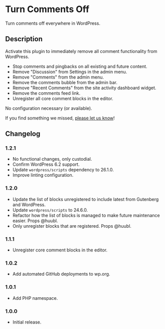 # Turn Comments Off

Turn comments off everywhere in WordPress.

## Description

Activate this plugin to immediately remove all comment functionality from WordPress.

* Stop comments and pingbacks on all existing and future content.
* Remove "Discussion" from Settings in the admin menu.
* Remove "Comments" from the admin menu.
* Remove the comments bubble from the admin bar.
* Remove "Recent Comments" from the site activity dashboard widget.
* Remove the comments feed link.
* Unregister all core comment blocks in the editor.

No configuration necessary (or available).

If you find something we missed, [please let us know](https://github.com/happyprime/turn-comments-off)!

## Changelog

### 1.2.1

* No functional changes, only custodial.
* Confirm WordPress 6.2 support.
* Update `wordpress/scripts` dependency to 26.1.0.
* Improve linting configuration.

### 1.2.0

* Update the list of blocks unregistered to include latest from Gutenberg and WordPress.
* Update `wordpress/scripts` to 24.6.0.
* Refactor how the list of blocks is managed to make future maintenance easier. Props @huubl.
* Only unregister blocks that are registered. Props @huubl.

### 1.1.1

* Unregister core comment blocks in the editor.

### 1.0.2

* Add automated GitHub deployments to wp.org.

### 1.0.1

* Add PHP namespace.

### 1.0.0

* Initial release.
